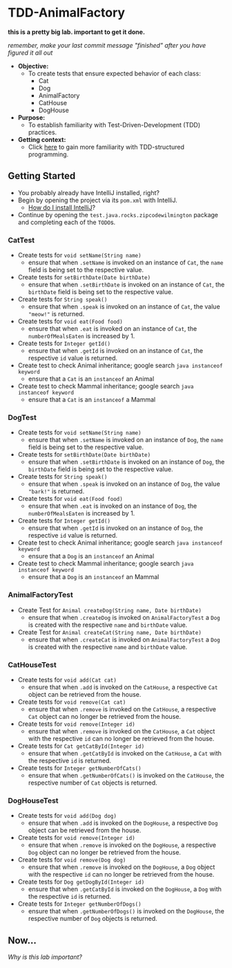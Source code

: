 # TDD-AnimalFactory

__this is a pretty big lab. important to get it done.__

_remember, make your last commit message "finished" after you have figured it all out_

* **Objective:**
    * To create tests that ensure expected behavior of each class:
        * Cat
        * Dog
        * AnimalFactory
        * CatHouse
        * DogHouse
* **Purpose:**
    * To establish familiarity with Test-Driven-Development (TDD) practices.
* **Getting context:**
	* Click [here](https://github.com/Zipcoder/TDD-AnimalFactory/blob/master/README-TDDPatterns.md) to gain more familiarity with TDD-structured programming.

## Getting Started

* You probably already have IntelliJ installed, right?
* Begin by opening the project via its `pom.xml` with IntelliJ.
    * [How do I install IntelliJ](https://github.com/Zipcoder/Maven.TDD-AnimalFactory/blob/master/README-InstallingIntelliJ.md)?
* Continue by opening the `test.java.rocks.zipcodewilmington` package and completing each of the `TODO`s.

### CatTest
* Create tests for `void setName(String name)`
    * ensure that when `.setName` is invoked on an instance of `Cat`, the `name` field is being set to the respective value.
* Create tests for `setBirthDate(Date birthDate)`
    * ensure that when `.setBirthDate` is invoked on an instance of `Cat`, the `birthDate` field is being set to the respective value.
* Create tests for `String speak()`
    * ensure that when `.speak` is invoked on an instance of `Cat`, the value `"meow!"` is returned.
* Create tests for `void eat(Food food)`
    * ensure that when `.eat` is invoked on an instance of `Cat`, the `numberOfMealsEaten` is increased by 1.
* Create tests for `Integer getId()`
    * ensure that when `.getId` is invoked on an instance of `Cat`, the respective `id` value is returned.
* Create test to check Animal inheritance; google search `java instanceof keyword`
    * ensure that a `Cat` is an `instanceof` an Animal 
* Create test to check Mammal inheritance; google search `java instanceof keyword`
    * ensure that a `Cat` is an `instanceof` a Mammal

### DogTest
* Create tests for `void setName(String name)`
    * ensure that when `.setName` is invoked on an instance of `Dog`, the `name` field is being set to the respective value.
* Create tests for `setBirthDate(Date birthDate)`
    * ensure that when `.setBirthDate` is invoked on an instance of `Dog`, the `birthDate` field is being set to the respective value.
* Create tests for `String speak()`
    * ensure that when `.speak` is invoked on an instance of `Dog`, the value `"bark!"` is returned.
* Create tests for `void eat(Food food)`
    * ensure that when `.eat` is invoked on an instance of `Dog`, the `numberOfMealsEaten` is increased by 1.
* Create tests for `Integer getId()`
    * ensure that when `.getId` is invoked on an instance of `Dog`, the respective `id` value is returned.
* Create test to check Animal inheritance; google search `java instanceof keyword`
    * ensure that a `Dog` is an `instanceof` an Animal 
* Create test to check Mammal inheritance; google search `java instanceof keyword`
    * ensure that a `Dog` is an `instanceof` an Mammal
 

### AnimalFactoryTest
* Create Test for `Animal createDog(String name, Date birthDate)`
    * ensure that when `.createDog` is invoked on `AnimalFactoryTest` a `Dog` is created with the respective `name` and `birthDate` value.
* Create Test for `Animal createCat(String name, Date birthDate)`
    * ensure that when `.createCat` is invoked on `AnimalFactoryTest` a `Dog` is created with the respective `name` and `birthDate` value.

### CatHouseTest
* Create tests for `void add(Cat cat)`
    * ensure that when `.add` is invoked on the `CatHouse`, a respective `Cat` object can be retrieved from the house.  
* Create tests for `void remove(Cat cat)`
    * ensure that when `.remove` is invoked on the `CatHouse`, a respective `Cat` object can no longer be retrieved from the house.
* Create tests for `void remove(Integer id)`
    * ensure that when `.remove` is invoked on the `CatHouse`, a `Cat` object with the respective `id` can no longer be retrieved from the house.
* Create tests for `Cat getCatById(Integer id)`
    * ensure that when `.getCatById` is invoked on the `CatHouse`, a `Cat` with the respective `id` is returned.
* Create tests for `Integer getNumberOfCats()`
    * ensure that when `.getNumberOfCats()` is invoked on the `CatHouse`, the respective number of `Cat` objects is returned.
 
### DogHouseTest
* Create tests for `void add(Dog dog)`
    * ensure that when `.add` is invoked on the `DogHouse`, a respective `Dog` object can be retrieved from the house.  
* Create tests for `void remove(Integer id)`
    * ensure that when `.remove` is invoked on the `DogHouse`, a respective `Dog` object can no longer be retrieved from the house.
* Create tests for `void remove(Dog dog)`
    * ensure that when `.remove` is invoked on the `DogHouse`, a `Dog` object with the respective `id` can no longer be retrieved from the house.
* Create tests for `Dog getDogById(Integer id)`
    * ensure that when `.getCatById` is invoked on the `DogHouse`, a `Dog` with the respective `id` is returned.
* Create tests for `Integer getNumberOfDogs()`
    * ensure that when `.getNumberOfDogs()` is invoked on the `DogHouse`, the respective number of `Dog` objects is returned.

## Now...

_Why is this lab important?_

